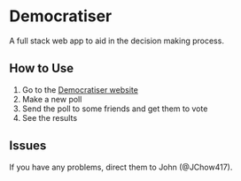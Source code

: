 # Democratiser

A full stack web app to aid in the decision making process.

## How to Use

1. Go to the [Democratiser website](http://democratiser.herokuapp.com/)
2. Make a new poll
3. Send the poll to some friends and get them to vote
4. See the results

## Issues

If you have any problems, direct them to John (@JChow417).
